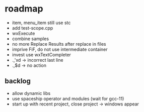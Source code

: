 # roadmap
- item, menu_item still use stc
- add test-scope.cpp
- wxExecute
- combine samples
- no more Replace Results after replace in files
- imprive FiF, do not use intermediate container
- invest use wxTextCompleter
- .,'xd -> incorrect last line
- .,$d -> no action

## backlog
- allow dynamic libs
- use spaceship operator
  and modules (wait for gcc-11)
- start up with recent project, close project
  -> windows appear
